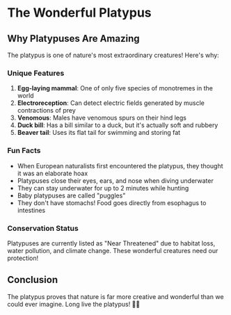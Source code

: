 # The Wonderful Platypus

## Why Platypuses Are Amazing

The platypus is one of nature's most extraordinary creatures! Here's why:

### Unique Features

1. **Egg-laying mammal**: One of only five species of monotremes in the world
2. **Electroreception**: Can detect electric fields generated by muscle contractions of prey
3. **Venomous**: Males have venomous spurs on their hind legs
4. **Duck bill**: Has a bill similar to a duck, but it's actually soft and rubbery
5. **Beaver tail**: Uses its flat tail for swimming and storing fat

### Fun Facts

- When European naturalists first encountered the platypus, they thought it was an elaborate hoax
- Platypuses close their eyes, ears, and nose when diving underwater
- They can stay underwater for up to 2 minutes while hunting
- Baby platypuses are called "puggles"
- They don't have stomachs! Food goes directly from esophagus to intestines

### Conservation Status

Platypuses are currently listed as "Near Threatened" due to habitat loss, water pollution, and climate change. These wonderful creatures need our protection!

## Conclusion

The platypus proves that nature is far more creative and wonderful than we could ever imagine. Long live the platypus! 🦫✨

